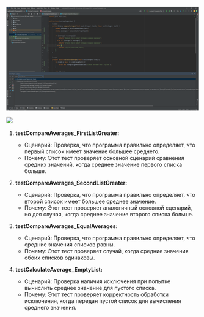 


![](https://github.com/KirillCH1/Unit-test-HM/blob/main/HM6/png/Чекстаил.png)


![]([https://github.com/KirillCH1/Unit-test-HM/tree/main/HM6/png](https://github.com/KirillCH1/Unit-test-HM/blob/main/HM6/png/Тесты.png))


1. **testCompareAverages_FirstListGreater:**
   - Сценарий: Проверка, что программа правильно определяет, что первый список имеет значение большее среднего.
   - Почему: Этот тест проверяет основной сценарий сравнения средних значений, когда среднее значение первого списка больше.

2. **testCompareAverages_SecondListGreater:**
   - Сценарий: Проверка, что программа правильно определяет, что второй список имеет большее среднее значение.
   - Почему: Этот тест проверяет аналогичный основной сценарий, но для случая, когда среднее значение второго списка больше.

3. **testCompareAverages_EqualAverages:**
   - Сценарий: Проверка, что программа правильно определяет, что средние значения списков равны.
   - Почему: Этот тест проверяет случай, когда средние значения обоих списков одинаковы.

4. **testCalculateAverage_EmptyList:**
   - Сценарий: Проверка наличия исключения при попытке вычислить среднее значение для пустого списка.
   - Почему: Этот тест проверяет корректность обработки исключения, когда передан пустой список для вычисления среднего значения.

